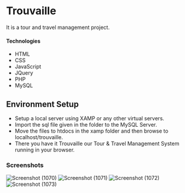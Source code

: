 # Trouvaille
It is a tour and travel management project.

#### Technologies

- HTML
- CSS
- JavaScript
- JQuery
- PHP
- MySQL

## Environment Setup

- Setup a local server using XAMP or any other virtual servers.
- Import the sql file given in the folder to the MySQL Server.
- Move the files to htdocs in the xamp folder and then browse to localhost/trouvaille.
- There you have it Trouvaille our Tour & Travel Management System running in your browser.

### Screenshots


![Screenshot (1070)](https://user-images.githubusercontent.com/111583166/233737202-e3ab11dc-8e0f-4102-99f7-e4312c98677a.png)
![Screenshot (1071)](https://user-images.githubusercontent.com/111583166/233737209-371f6d6a-d479-4c11-a434-6a0a341fe64a.png)
![Screenshot (1072)](https://user-images.githubusercontent.com/111583166/233737216-28913a52-8834-45e5-89bd-a8a648c393f1.png)
![Screenshot (1073)](https://user-images.githubusercontent.com/111583166/233737220-2d36a36c-73fb-403d-9625-d98ac606e572.png)

